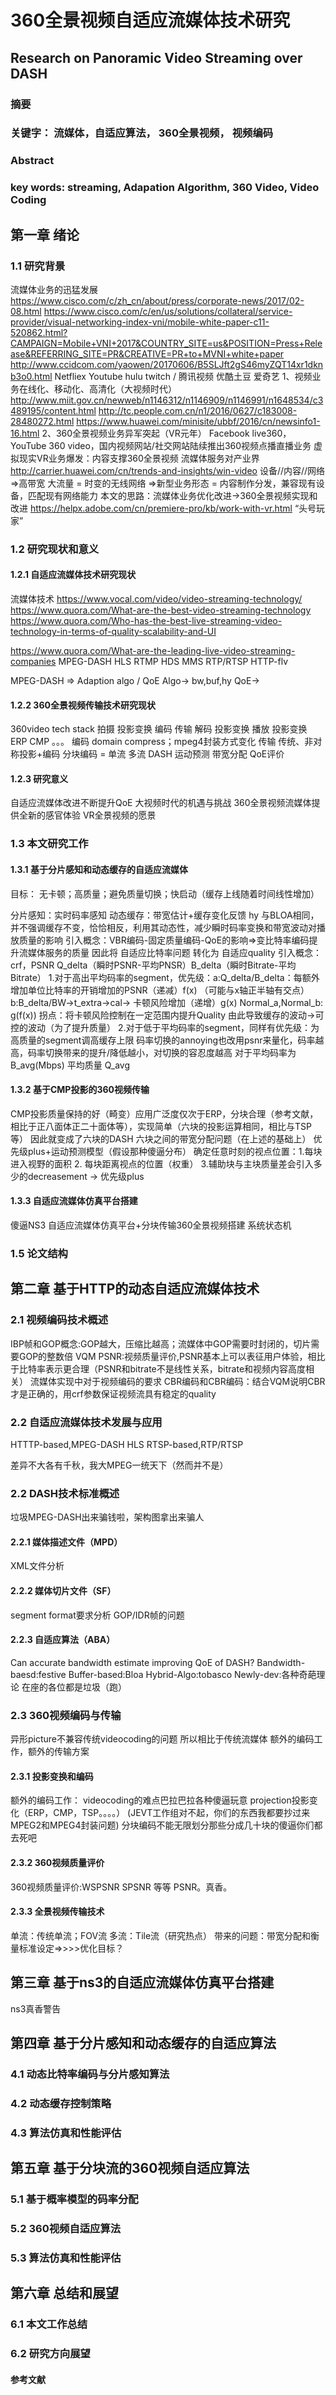 # 360全景视频自适应流媒体技术研究

## Research on Panoramic Video Streaming over DASH

### 摘要

### 关键字： 流媒体，自适应算法， 360全景视频， 视频编码

### Abstract

### key words: streaming, Adapation Algorithm, 360 Video, Video Coding

## 第一章 绪论

### 1.1 研究背景


流媒体业务的迅猛发展
https://www.cisco.com/c/zh_cn/about/press/corporate-news/2017/02-08.html
https://www.cisco.com/c/en/us/solutions/collateral/service-provider/visual-networking-index-vni/mobile-white-paper-c11-520862.html?CAMPAIGN=Mobile+VNI+2017&COUNTRY_SITE=us&POSITION=Press+Release&REFERRING_SITE=PR&CREATIVE=PR+to+MVNI+white+paper
http://www.ccidcom.com/yaowen/20170606/B5SLJft2gS46myZQT14xr1dknb3o0.html
Netfliex Youtube hulu twitch / 腾讯视频 优酷土豆 爱奇艺
1、视频业务在线化、移动化、高清化（大视频时代）
http://www.miit.gov.cn/newweb/n1146312/n1146909/n1146991/n1648534/c3489195/content.html
http://tc.people.com.cn/n1/2016/0627/c183008-28480272.html
https://www.huawei.com/minisite/ubbf/2016/cn/newsinfo1-16.html
2、360全景视频业务异军突起（VR元年）
Facebook live360， YouTube 360 video，国内视频网站/社交网站陆续推出360视频点播直播业务
虚拟现实VR业务爆发：内容支撑360全景视频
流媒体服务对产业界
http://carrier.huawei.com/cn/trends-and-insights/win-video
设备//内容//网络
=>高带宽 大流量 = 时变的无线网络
=>新型业务形态 = 内容制作分发，兼容现有设备，匹配现有网络能力
本文的思路：流媒体业务优化改进->360全景视频实现和改进
https://helpx.adobe.com/cn/premiere-pro/kb/work-with-vr.html
“头号玩家”

### 1.2 研究现状和意义

#### 1.2.1 自适应流媒体技术研究现状

流媒体技术
https://www.vocal.com/video/video-streaming-technology/
https://www.quora.com/What-are-the-best-video-streaming-technology
https://www.quora.com/Who-has-the-best-live-streaming-video-technology-in-terms-of-quality-scalability-and-UI

https://www.quora.com/What-are-the-leading-live-video-streaming-companies
MPEG-DASH
HLS
RTMP
HDS
MMS
RTP/RTSP
HTTP-flv

MPEG-DASH => Adaption algo / QoE
Algo-> bw,buf,hy
QoE->


#### 1.2.2 360全景视频传输技术研究现状

360video tech stack
拍摄 投影变换 编码 传输 解码 投影变换 播放
投影变换 ERP CMP 。。。
编码 domain compress；mpeg4封装方式变化
传输 传统、非对称投影+编码 分块编码 = 单流 多流 DASH
运动预测 带宽分配 QoE评价

#### 1.2.3 研究意义

自适应流媒体改进不断提升QoE
大视频时代的机遇与挑战
360全景视频流媒体提供全新的感官体验
VR全景视频的愿景

### 1.3 本文研究工作

#### 1.3.1 基于分片感知和动态缓存的自适应流媒体

目标： 无卡顿；高质量；避免质量切换；快启动（缓存上线随着时间线性增加）

分片感知：实时码率感知
动态缓存：带宽估计+缓存变化反馈 hy
与BLOA相同，并不强调缓存不变，恰恰相反，利用其动态性，减少瞬时码率变换和带宽波动对播放质量的影响
引入概念：VBR编码-固定质量编码-QoE的影响=>变比特率编码提升流媒体服务的质量
          因此将 自适应比特率问题 转化为 自适应quality
          引入概念：crf，PSNR
          Q_delta（瞬时PSNR-平均PNSR）B_delta（瞬时Bitrate-平均Bitrate）
          1.对于高出平均码率的segment，优先级：a:Q_delta/B_delta：每额外增加单位比特率的开销增加的PSNR（递减）f(x) （可能与x轴正半轴有交点）
                                             b:B_delta/BW->t_extra->cal-> 卡顿风险增加（递增）g(x)
                                             Normal_a,Normal_b: g(f(x)) 拐点：将卡顿风险控制在一定范围内提升Quality
          由此导致缓存的波动->可控的波动（为了提升质量）
          2.对于低于平均码率的segment，同样有优先级：为高质量的segment调高缓存上限
          码率切换的annoying也改用psnr来量化，码率越高，码率切换带来的提升/降低越小，对切换的容忍度越高
对于平均码率为 B_avg(Mbps) 平均质量 Q_avg

#### 1.3.2 基于CMP投影的360视频传输

CMP投影质量保持的好（畸变）应用广泛度仅次于ERP，分块合理（参考文献，相比于正八面体正二十面体等），实现简单（六块的投影运算相同，相比与TSP等）
因此就变成了六块的DASH
六块之间的带宽分配问题（在上述的基础上）
优先级plus+运动预测模型（假设那种傻逼分布）
确定任意时刻的视点位置：1.每块进入视野的面积 2. 每块距离视点的位置（权重） 3.辅助块与主块质量差会引入多少的decreasement  -> 优先级plus

#### 1.3.3 自适应流媒体仿真平台搭建

傻逼NS3 自适应流媒体仿真平台+分块传输360全景视频搭建 系统状态机

### 1.5 论文结构

## 第二章 基于HTTP的动态自适应流媒体技术

### 2.1 视频编码技术概述

IBP帧和GOP概念:GOP越大，压缩比越高；流媒体中GOP需要时封闭的，切片需要GOP的整数倍
VQM PSNR:视频质量评价,PSNR基本上可以表征用户体验，相比于比特率表示更合理（PSNR和bitrate不是线性关系，bitrate和视频内容高度相关）
流媒体实现中对于视频编码的要求
CBR编码和CBR编码：结合VQM说明CBR才是正确的，用crf参数保证视频流具有稳定的quality

### 2.2 自适应流媒体技术发展与应用

HTTTP-based,MPEG-DASH HLS
RTSP-based,RTP/RTSP

差异不大各有千秋，我大MPEG一统天下（然而并不是）

### 2.2 DASH技术标准概述

垃圾MPEG-DASH出来骗钱啦，架构图拿出来骗人

#### 2.2.1 媒体描述文件（MPD）

XML文件分析

#### 2.2.2 媒体切片文件（SF）

segment format要求分析
GOP/IDR帧的问题

#### 2.2.3 自适应算法（ABA）

Can accurate bandwidth estimate improving QoE
 of DASH?
Bandwidth-baesd:festive
Buffer-based:Bloa
Hybrid-Algo:tobasco
Newly-dev:各种奇葩理论
在座的各位都是垃圾（跑）

### 2.3 360视频编码与传输

异形picture不兼容传统videocoding的问题
所以相比于传统流媒体
额外的编码工作，额外的传输方案

#### 2.3.1 投影变换和编码

额外的编码工作：
videocoding的难点巴拉巴拉各种傻逼玩意
projection投影变化（ERP，CMP，TSP。。。。）
(JEVT工作组对不起，你们的东西我都要抄过来
MPEG2和MPEG4封装问题)
分块编码不能无限划分那些分成几十块的傻逼你们都去死吧

#### 2.3.2 360视频质量评价

360视频质量评价:WSPSNR SPSNR 等等
PSNR。真香。

#### 2.3.3 全景视频传输技术

单流：传统单流；FOV流
多流：Tile流（研究热点）
带来的问题：带宽分配和衡量标准设定=>>>>优化目标？

## 第三章 基于ns3的自适应流媒体仿真平台搭建

ns3真香警告

## 第四章 基于分片感知和动态缓存的自适应算法

### 4.1 动态比特率编码与分片感知算法

### 4.2 动态缓存控制策略

### 4.3 算法仿真和性能评估

## 第五章 基于分块流的360视频自适应算法

### 5.1 基于概率模型的码率分配

### 5.2 360视频自适应算法

### 5.3 算法仿真和性能评估

## 第六章 总结和展望

### 6.1 本文工作总结

### 6.2 研究方向展望

#### 参考文献